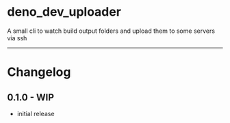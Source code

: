 # deno_dev_uploader

A small cli to watch build output folders and upload them to some servers via ssh

---

# Changelog

## 0.1.0 - WIP

- initial release
